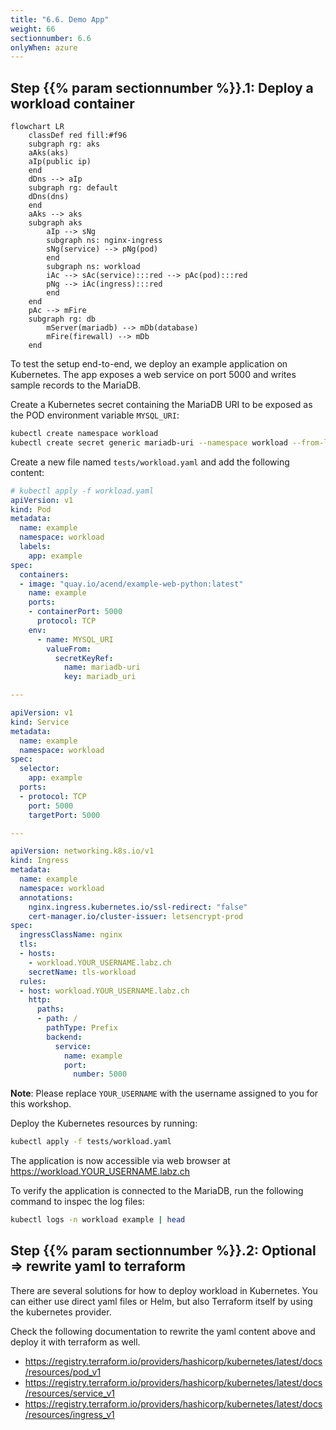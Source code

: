```yaml
---
title: "6.6. Demo App"
weight: 66
sectionnumber: 6.6
onlyWhen: azure
---
```



## Step {{% param sectionnumber %}}.1: Deploy a workload container

```mermaid
flowchart LR
    classDef red fill:#f96
    subgraph rg: aks
    aAks(aks)
    aIp(public ip)
    end
    dDns --> aIp
    subgraph rg: default
    dDns(dns)
    end
    aAks --> aks
    subgraph aks
        aIp --> sNg
        subgraph ns: nginx-ingress
        sNg(service) --> pNg(pod)
        end
        subgraph ns: workload
        iAc --> sAc(service):::red --> pAc(pod):::red
        pNg --> iAc(ingress):::red
        end
    end
    pAc --> mFire
    subgraph rg: db
        mServer(mariadb) --> mDb(database)
        mFire(firewall) --> mDb
    end
```

To test the setup end-to-end, we deploy an example application on Kubernetes. The app exposes a web service on port
5000 and writes sample records to the MariaDB.

Create a Kubernetes secret containing the MariaDB URI to be exposed as the POD environment variable `MYSQL_URI`:

```bash
kubectl create namespace workload
kubectl create secret generic mariadb-uri --namespace workload --from-literal=mariadb_uri=$(terraform output -raw mariadb_uri)
```

Create a new file named `tests/workload.yaml` and add the following content:

```yaml
# kubectl apply -f workload.yaml
apiVersion: v1
kind: Pod
metadata:
  name: example
  namespace: workload
  labels:
    app: example
spec:
  containers:
  - image: "quay.io/acend/example-web-python:latest"
    name: example
    ports:
    - containerPort: 5000
      protocol: TCP
    env:
      - name: MYSQL_URI
        valueFrom:
          secretKeyRef:
            name: mariadb-uri
            key: mariadb_uri

---

apiVersion: v1
kind: Service
metadata:
  name: example
  namespace: workload
spec:
  selector:
    app: example
  ports:
  - protocol: TCP
    port: 5000
    targetPort: 5000

---

apiVersion: networking.k8s.io/v1
kind: Ingress
metadata:
  name: example
  namespace: workload
  annotations:
    nginx.ingress.kubernetes.io/ssl-redirect: "false"
    cert-manager.io/cluster-issuer: letsencrypt-prod
spec:
  ingressClassName: nginx
  tls:
  - hosts:
    - workload.YOUR_USERNAME.labz.ch
    secretName: tls-workload
  rules:
  - host: workload.YOUR_USERNAME.labz.ch
    http:
      paths:
      - path: /
        pathType: Prefix
        backend:
          service:
            name: example
            port:
              number: 5000
```

**Note**: Please replace `YOUR_USERNAME` with the username assigned to you for this workshop.

Deploy the Kubernetes resources by running:

```bash
kubectl apply -f tests/workload.yaml
```

The application is now accessible via web browser at https://workload.YOUR_USERNAME.labz.ch

To verify the application is connected to the MariaDB, run the following command to inspec the log files:
```bash
kubectl logs -n workload example | head
```


## Step {{% param sectionnumber %}}.2: Optional => rewrite yaml to terraform

There are several solutions for how to deploy workload in Kubernetes. You can either use direct yaml files or Helm, but also Terraform itself by using the kubernetes provider.

Check the following documentation to rewrite the yaml content above and deploy it with terraform as well.

* https://registry.terraform.io/providers/hashicorp/kubernetes/latest/docs/resources/pod_v1
* https://registry.terraform.io/providers/hashicorp/kubernetes/latest/docs/resources/service_v1
* https://registry.terraform.io/providers/hashicorp/kubernetes/latest/docs/resources/ingress_v1
